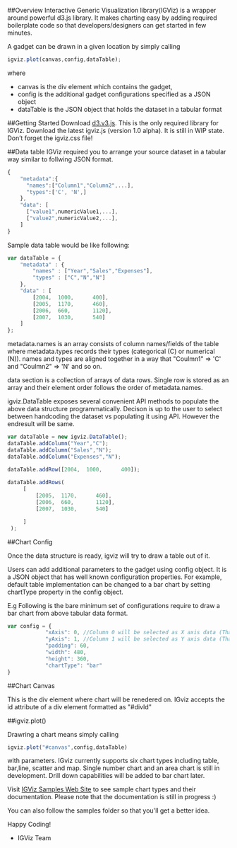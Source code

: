 ##Overview
Interactive Generic Visualization library(IGViz) is a wrapper around powerful d3.js library. It makes charting easy by adding required boilerplate code so that developers/designers can get started in few minutes.

A gadget can be drawn in a given location by simply calling 
```javascript
igviz.plot(canvas,config,dataTable);
```
where 

- canvas is the div element which contains the gadget, 
- config is the additional gadget configurations specified as a JSON object
- dataTable is the JSON object that holds the dataset in a tabular format


##Getting Started
Download [d3.v3.js](http://d3js.org/ "d3js.org"). This is the only required library for IGViz.
Download the latest igviz.js (version 1.0 alpha). It is still in WIP state.
Don’t forget the igviz.css file!

##Data table
IGViz required you to arrange your source dataset in a tabular way similar to follwing JSON format.
```javascript
{
	"metadata":{
	  "names":["Column1","Column2",...],
	  "types":['C', 'N',]
	},
	"data": [
	  ["value1",numericValue1,...],
	  ["value2",numericValue2,...],
	]
}
```

Sample data table would be like following:
```javascript
var dataTable = {
    "metadata" : {
        "names" : ["Year","Sales","Expenses"],
        "types" : ["C","N","N"]
    },
    "data" : [
        [2004,  1000,      400],
        [2005,  1170,      460],
        [2006,  660,       1120],
        [2007,  1030,      540]
    ]
};
```


metadata.names is an array consists of column names/fields of the table where metadata.types records their types (categorical (C) or numerical (N)).
names and types are aligned together in a way that "Coulmn1" => 'C' and "Coulmn2" => 'N' and so on.

data section is a collection of arrays of data rows. Single row is stored as an array and their element order follows the order of metadata.names.

igviz.DataTable exposes several convenient API methods to populate the above data structure programmatically. Decison is up to the user to select between handcoding the dataset vs populating it using API. However the endresult will be same.
```javascript
var dataTable = new igviz.DataTable();
dataTable.addColumn("Year","C");
dataTable.addColumn("Sales","N");
dataTable.addColumn("Expenses","N");

dataTable.addRow([2004,  1000,      400]);
         
dataTable.addRows(
     [
         [2005,  1170,      460],
         [2006,  660,       1120],
         [2007,  1030,      540]

     ]
 );
```


##Chart Config

Once the data structure is ready, igviz will try to draw a table out of it.

Users can add additional parameters to the gadget using config object. It is a JSON object that has well known configuration properties. For example, default table implementation can be changed to a bar chart by setting chartType property in the config object.

E.g Following is the bare minimum set of configurations require to draw a bar chart from above tabular data format.
```javascript
var config = {
            "xAxis": 0,	//Column 0 will be selected as X axis data (That means Year)
            "yAxis": 1, //Column 1 will be selected as Y axis data (That means Sales)
            "padding": 60,
            "width": 480,
            "height": 360,
            "chartType": "bar"
}
```

##Chart Canvas

This is the div element where chart will be renedered on. IGviz accepts the id attribute of a div element formatted as "#divId"

##igviz.plot()

Drawring a chart means simply calling 
```javascript
igviz.plot("#canvas",config,dataTable)
```
with parameters. IGviz currently supports six chart types including table, bar,line, scatter and map. Single number chart and an area chart is still in development. Drill down capabilities will be added to bar chart later.

Visit [IGViz Samples Web Site](http://dunithd.github.io/igviz-site/samples/index.html) to see sample chart types and their documentation. Please note that the documentation is still in progress :)

You can also follow the samples folder so that you'll get a better idea.

Happy Coding!
- IGViz Team

